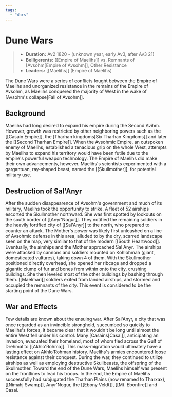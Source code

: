 ```yaml
---
tags:
  - "Wars"
---
```


# Dune Wars

> - **Duration:** Av2 1820 - (unknown year, early Av3, after Av3 21)
> - **Belligerents:** [[Empire of Maelihs]] vs. Remnants of [Avsohm[Empire of Avsohm]], Other Resistance
> - **Leaders:** [[Maelihs]] (Empire of Maelihs)

The Dune Wars were a series of conflicts fought between the Empire of Maelihs and unorganized resistance in the remains of the Empire of Avsohm, as Maelihs conquered the majority of West in the wake of [Avsohm's collapse[Fall of Avsohm]].

## Background

Maelihs had long desired to expand his empire during the Second Avihm. However, growth was restricted by other neighboring powers such as the [[Casain Empire]], the [Tharhan kingdoms[Six Tharhan Kingdoms]] and later the [[Second Tharhan Empire]]. When the Avsohmic Empire, an outspoken enemy of Maelihs, established a tenacious grip on the whole West, attempts by Maelihs to expand his territory would have been futile due to the empire's powerful weapon technology. The Empire of Maelihs did make their own advancements, however. Maelihs's scientists experimented with a gargantuan, ray-shaped beast, named the [[Skullmother]], for potential military use.

## Destruction of Sal'Anyr

After the sudden disappearence of Avsohm's government and much of its military, Maelihs took the opportunity to strike. A fleet of 52 airships escorted the Skullmother northward. She was first spotted by lookouts on the south border of [[Anyr'Nogur]]. They notified the remaining soldiers in the heavily fortified city of [[Sal'Anyr]] to the north, who prepared to counter an attack. The Mother's power was likely first unleashed on a line of Avsohmic defense in this area, alluded to by the dry, scarred landscape seen on the map, very similar to that of the modern [[South Heartwood]]. Eventually, the airships and the Mother approached Sal'Anyr. The airships were attacked by cannons and soldiers mounted on Kohlohmah (giant, domesticated vultures), taking down 4 of them. With the Skullmother positioned directly overhead, she opened her ribcage and dropped a gigantic clump of fur and bones from within onto the city, crushing buildings. She then leveled most of the other buildings by bashing through them. [[Maelmari]] soldiers exited from landed airships, and stormed and occupied the remnants of the city. This event is considered to be the starting point of the Dune Wars.

## War and Effects

Few details are known about the ensuing war. After Sal'Anyr, a city that was once regarded as an invincible stronghold, succumbed so quickly to Maelihs's forces, it became clear that it wouldn't be long until almost the entire West fell under his control. Many [Casains[Casai]], anticipating an invasion, evacuated their homeland, most of whom fled across the Gulf of Drehmal to [[Akhlo'Rohma]]. This mass-migration would ultimately have a lasting effect on Akhlo'Rohman history. Maelihs's armies encountered loose resistance against their conquest. During the war, they continued to utilize airships as well as employing destructive Skullbeasts, the offspring of the Skullmother. Toward the end of the Dune Wars, Maelihs himself was present on the frontlines to lead his troops. In the end, the Empire of Maelihs successfully had subjugated the Tharhan Plains (now renamed to Tharxax), [[Nimahj Swamp]], Anyr'Nogur, the [[Ebony Veldt]], [[Mt. Ebonfire]] and Casai.
